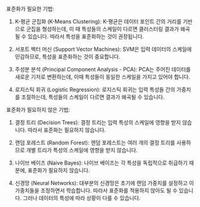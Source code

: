 표준화가 필요한 기법:
1. K-평균 군집화 (K-Means Clustering): K-평균은 데이터 포인트 간의 거리를 기반으로 군집을 형성하는데, 이 때 특성들의 스케일이 다르면 클러스터링 결과가 왜곡될 수 있습니다. 따라서 특성을 표준화하는 것이 권장됩니다.

2. 서포트 벡터 머신 (Support Vector Machines): SVM은 입력 데이터의 스케일에 민감하므로, 특성을 표준화하는 것이 중요합니다.

3. 주성분 분석 (Principal Component Analysis - PCA): PCA는 주어진 데이터를 새로운 기저로 변환하는데, 이때 특성들이 동일한 스케일을 가지고 있어야 합니다.

4. 로지스틱 회귀 (Logistic Regression): 로지스틱 회귀는 입력 특성들 간의 가중치를 조절하는데, 특성들의 스케일이 다르면 결과가 왜곡될 수 있습니다.

표준화가 필요하지 않은 기법:
1. 결정 트리 (Decision Trees): 결정 트리는 입력 특성의 스케일에 영향을 받지 않습니다. 따라서 표준화는 필요하지 않습니다.

2. 랜덤 포레스트 (Random Forest): 랜덤 포레스트는 여러 개의 결정 트리를 사용하므로 개별 트리가 특성의 스케일에 영향을 받지 않습니다.

3. 나이브 베이즈 (Naive Bayes): 나이브 베이즈는 각 특성을 독립적으로 취급하기 때문에, 표준화가 필요하지 않습니다.

4. 신경망 (Neural Networks): 대부분의 신경망은 초기에 랜덤 가중치를 설정하고 이 가중치들을 조정하면서 학습합니다. 따라서 표준화를 적용하지 않아도 될 수 있습니다. 그러나 데이터의 특성에 따라 상황이 다를 수 있습니다.
